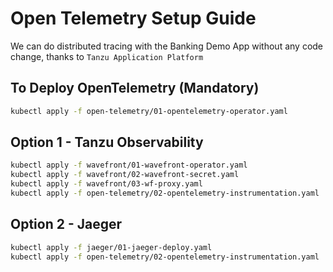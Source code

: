 # Open Telemetry Setup Guide

We can do distributed tracing with the Banking Demo App without any code change, thanks to `Tanzu Application Platform`

## To Deploy OpenTelemetry (Mandatory)

```bash
kubectl apply -f open-telemetry/01-opentelemetry-operator.yaml

```

## Option 1 - Tanzu Observability 

```bash
kubectl apply -f wavefront/01-wavefront-operator.yaml
kubectl apply -f wavefront/02-wavefront-secret.yaml
kubectl apply -f wavefront/03-wf-proxy.yaml
kubectl apply -f open-telemetry/02-opentelemetry-instrumentation.yaml
```

## Option 2 - Jaeger

```bash
kubectl apply -f jaeger/01-jaeger-deploy.yaml
kubectl apply -f open-telemetry/02-opentelemetry-instrumentation.yaml
```